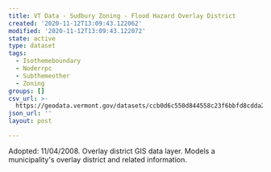 ```yaml
---
title: VT Data - Sudbury Zoning - Flood Hazard Overlay District
created: '2020-11-12T13:09:43.122062'
modified: '2020-11-12T13:09:43.122072'
state: active
type: dataset
tags:
  - Isothemeboundary
  - Noderrpc
  - Subthemeother
  - Zoning
groups: []
csv_url: >-
  https://geodata.vermont.gov/datasets/ccb0d6c550d844558c23f6bbfd8cdda2_0.csv?outSR=%7B%22latestWkid%22%3A3857%2C%22wkid%22%3A102100%7D
json_url: ''
layout: post

---
```

Adopted: 11/04/2008. Overlay district GIS data layer. Models a
municipality's overlay district and related information.
